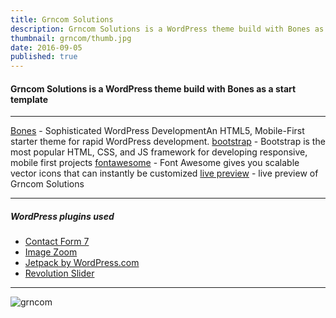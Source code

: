 ```yaml
---
title: Grncom Solutions
description: Grncom Solutions is a WordPress theme build with Bones as a start template.
thumbnail: grncom/thumb.jpg
date: 2016-09-05
published: true
---
```


#### Grncom Solutions is a WordPress theme build with Bones as a start template

---

[Bones](http://themble.com/bones/) - Sophisticated WordPress DevelopmentAn HTML5, Mobile-First starter theme for rapid WordPress development.
[bootstrap](http://getbootstrap.com) - Bootstrap is the most popular HTML, CSS, and JS framework for developing responsive, mobile first projects
[fontawesome](http://fontawesome.io) - Font Awesome gives you scalable vector icons that can instantly be customized
[live preview](http://www.grncom.com/) - live preview of Grncom Solutions

---

##### WordPress plugins used

* [Contact Form 7](https://wordpress.org/plugins/contact-form-7/)
* [Image Zoom](https://wordpress.org/plugins/image-zoom/)
* [Jetpack by WordPress.com](https://wordpress.org/plugins/jetpack/)
* [Revolution Slider](http://revolution.themepunch.com/)

---

![grncom](assets/blog/grncom/desktop.jpg)
